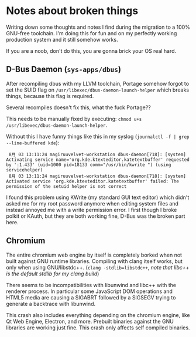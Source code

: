 # Notes about broken things

Writing down some thoughts and notes I find during the migration to a 100% GNU-free toolchain.
I'm doing this for fun and on my perfectly working production system and it still somehow works.

If you are a noob, don't do this, you are gonna brick your OS real hard.


## D-Bus Daemon (`sys-apps/dbus`)

After recompiling dbus with my LLVM toolchain, Portage somehow forgot to set the SUID flag
on `/usr/libexec/dbus-daemon-launch-helper` which breaks things, because this flag is required.

Several recompiles doesn't fix this, what the fuck Portage??

This needs to be manually fixed by executing: `chmod u+s /usr/libexec/dbus-daemon-launch-helper`.

Without this I have funny things like this in my syslog (`journalctl -f | grep --line-buffered kde`):

```plain
 8月 03 13:11:24 magiruuvelvet-workstation dbus-daemon[718]: [system] Activating service name='org.kde.ktexteditor.katetextbuffer' requested by ':1.433' (uid=1000 pid=18133 comm="/usr/bin/kwrite ") (using servicehelper)
 8月 03 13:11:24 magiruuvelvet-workstation dbus-daemon[718]: [system] Activated service 'org.kde.ktexteditor.katetextbuffer' failed: The permission of the setuid helper is not correct
```

I found this problem using KWrite (my standard GUI text editor) which didn't asked me for
my root password anymore when editing system files and instead annoyed me with a write
permission error. I first though I broke polkit or KAuth, but they are both working fine,
D-Bus was the broken part here.


## Chromium

The entire chromium web engine by itself is completely borked when not built against GNU
runtime libraries. Compiling with clang itself works, but only when using GNU/libstdc++.
(`clang -stdlib=libstdc++`, *note that libc++ is the default stdlib for my clang build*)

There seems to be incompatibilities with libunwind and libc++ with the renderer process.
In particular some JavaScript DOM operations and HTML5 media are causing a SIGABRT followed
by a SIGSEGV trying to generate a backtrace with libunwind.

This crash also includes everything depending on the chromium engine, like Qt Web Engine,
Electron, and more. Prebuilt binaries against the GNU libraries are working just fine.
This crash only affects self compiled binaries.
